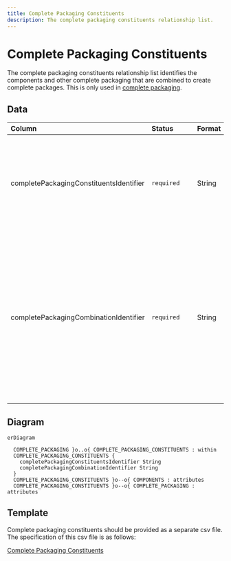 ```yaml
---
title: Complete Packaging Constituents
description: The complete packaging constituents relationship list.
---
```


# Complete Packaging Constituents

The complete packaging constituents relationship list identifies the components and other complete packaging that are combined to create complete packages. This is only used in [complete packaging](../3_Data_Specification/3_4_Complete_Packaging.md).

## Data
|Column|<div style="width:90px">Status</div>|Format|Notes|
|:-|:-|:-|:-|
|completePackagingConstituentsIdentifier|`required`|String|A globally unique identifier. See [identifiers](../4_Identifiers/4_1_Identifiers.md) section for information on how to construct this identifier|
|completePackagingCombinationIdentifier|`required`|String|The unique identifier of the components and/or complete packaging that this complete packaging is made of. There must be an equivalent record in the `Components` OR `Complete Packaging` data.|

## Diagram

``` mermaid
erDiagram

  COMPLETE_PACKAGING }o..o{ COMPLETE_PACKAGING_CONSTITUENTS : within
  COMPLETE_PACKAGING_CONSTITUENTS {
    completePackagingConstituentsIdentifier String
    completePackagingCombinationIdentifier String
  }
  COMPLETE_PACKAGING_CONSTITUENTS }o--o{ COMPONENTS : attributes
  COMPLETE_PACKAGING_CONSTITUENTS }o--o{ COMPLETE_PACKAGING : attributes
```

## Template

Complete packaging constituents should be provided as a separate csv file. The specification of this csv file is as follows:

[Complete Packaging Constituents](https://www.open3p.org/wp-content/uploads/2023/09/completePackagingConstituent20230922.csv)